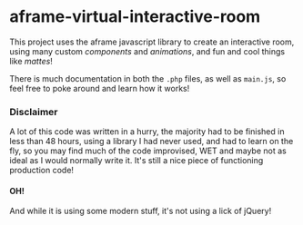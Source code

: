 # aframe-virtual-interactive-room

This project uses the aframe javascript library to create an interactive room, using many custom *components* and *animations*, and fun and cool things like *mattes*!

There is much documentation in both the `.php` files, as well as `main.js`, so feel free to poke around and learn how it works!

### Disclaimer

A lot of this code was written in a  hurry, the majority had to be finished in less than 48 hours, using a library I had never used, and had to learn on the fly, so you may find much of the code improvised, WET and maybe not as ideal as I would normally write it. It's still a nice piece of functioning production code!

#### OH!

And while it is using some modern stuff, it's not using a lick of jQuery!
